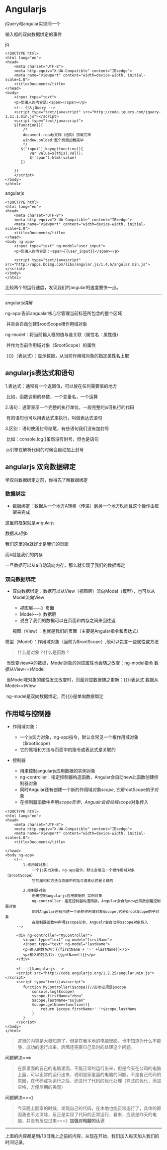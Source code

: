 # Angularjs

jQuery和angular实现同一个

输入框的双向数据绑定的事件

jq

```jq
<!DOCTYPE html>
<html lang="en">
<head>
    <meta charset="UTF-8">
    <meta http-equiv="X-UA-Compatible" content="IE=edge">
    <meta name="viewport" content="width=device-width, initial-scale=1.0">
    <title>Document</title>
</head>
<body>
    <input type="text">
    <p>您输入的内容是:<span></span></p>
    <!-- 引入jQuery -->
    <script type="text/javascript" src="http://code.jquery.com/jquery-1.11.1.min.js"></script>
    <script type="text/javascript">
    $(function(){
        /*
        document.ready文档（结构）加载完毕
        window.onload:整个页面加载完毕
        */
       $('input').keyup(function(){
           var value=$(this).val();
           $('span').html(value)
       })

    })
    </script>
</body>
</html>
```

angularjs

```
<!DOCTYPE html>
<html lang="en">
<head>
    <meta charset="UTF-8">
    <meta http-equiv="X-UA-Compatible" content="IE=edge">
    <meta name="viewport" content="width=device-width, initial-scale=1.0">
    <title>Document</title>
</head>
<body ng-app>
    <input type="text" ng-model="user_input">
    <p>您输入的内容是：<span>{{user_input}}</span></p>

    <script type="text/javascript" src="http://apps.bdimg.com/libs/angular.js/1.4.6/angular.min.js"></script>
</body>
</html>
```

比较两个的运行速度，发现我们的angular的速度要快一点。

---

angularjs讲解

ng-app:告诉angualar核心它管理当前标签所包含的整个区域

​      并且会自动创建$rootScope根作用域对象



  ng-model：将当前输入框的值与谁关联（属性名：属性值）

​       并作为当前作用域对象（$rootScope）的属性

​       {{}}（表达式）：显示数据，从当前作用域对象的指定属性名上取

## angularjs表达式和语句

  1.表达式：通常有一个返回值，可以放在任何需要值的地方

​       比如，函数调用的参数，一个变量名，一个运算

  2.语句：通常表示一个完整的执行单位，一段完整的js可执行的代码

​      有的语句也可以用表达式来执行，叫做表达式语句

  3.区别：语句使用封号结尾，有些语句我们没有加封号

​      比如：console.log()虽然没有封号，但也是语句

​      js引擎在解析代码的时候会自动加上封号



## angularjs 双向数据绑定

学双向数据绑定之前，你得先了解数据绑定

### 数据绑定

- 数据绑定：数据从一个地方A转移（传递）到另一个地方B,而且这个操作由框架来完成

这里的框架就是angularjs

数据从a到b

我们这里的a就好比是我们的页面

而b就是我们的内存

一旦数据可以从a自动流向内存，那么就实现了我们的数据绑定

### 双向数据绑定

- 双向数据绑定：数据可以从View（视图层）流向Model（模型），也可以从Model流向View

  - 视图层----》页面
  - Model---》数据层
  - 说白了我们的数据可以在页面和内存之间来回往返

  

  视图（View）：也就是我们的页面（主要是Angular指令和表达式）

​       模型（Model）：作用域对象（当前为$rootScope）,他可以包含一些属性或方法

> 什么是对象？什么是函数？

​       当改变view中的数据，Model对象的对应属性也会随之改变：ng-model指令 数据从View==》Model

​       当Model域对象的属性发生改变时，页面对应数据随之更新：{{}}表达式 数据从Model==》View

​       ng-model是双向数据绑定，而{{}}是单向数据绑定



## 作用域与控制器

- 作用域对象：
  - 一个js实力对象，ng-app指令，默认会常见一个根作用域对象（$rootScope）
  - 它的属相和方法与页面中的指令或表达式是关联的

- 控制器
  - 用来控制angularjs应用数据的实例对象
  - ng-controller：指定控制器构造函数，Angular会自动new此函数创建控制器对象
  - 同时Angular还有创建一个新的作用域对象$scope,它是$rootScope的子对象
  - 在控制器函数中声明$scope形参，Angualr会自动将$scope对象传入

```
<!DOCTYPE html>
<html lang="en">
<head>
    <meta charset="UTF-8">
    <meta http-equiv="X-UA-Compatible" content="IE=edge">
    <meta name="viewport" content="width=device-width, initial-scale=1.0">
    <title>Document</title>
    
</head>
<body ng-app>
    <!-- 
        1.作用域对象：
            一个js实力对象，ng-app指令，默认会常见一个根作用域对象（$rootScope）
            它的属相和方法与页面中的指令或表达式是关联的

        2.控制器对象
            用来控制angularjs应用数据的 实例对象
            ng-controller：指定控制器构造函数，Angular会自动new此函数创建控制器对象
            同时Angular还有创建一个新的作用域对象$scope,它是$rootScope的子对象
            在控制器函数中声明$scope形参，Angualr会自动将$scope对象传入
     -->

     <div ng-controller="MyController">
        <input type="text" ng-model="firstName">
        <input type="text" ng-model="lastName">
        <p>输入的姓名为：{{firstName + '-' +lastName}}</p>
        <p>输入的姓名1为：{{getName()}}</p>
     </div>
     
     <!-- 引入angularjs -->
     <script src="http://code.angularjs.org/1.2.25/angular.min.js"></script>
     <script type="text/javascript">
        function MyController($scope){//形参必须是$scope
            console.log($scope)
            $scope.firstName="zhou"
            $scope.lastName="sujuan"
            $scope.getName=function(){
                return $scope.firstName+' '+$scope.lastName
            }
        }
     </script>
</body>
</html>
```

> 这里的内容是大概知道了，但是在我本地的电脑里面，也不知道为什么不能够，成功的运行出来，后面还需要自己及时的处理这个问题。

问题解决===>

> 在家里面的自己的电脑里面，不能正常的运行出来，但是今天在公司的电脑上面，可以正常的运行出来，说明是家里面的电脑的问题，不是自己代码的原因，在代码成功运行之后，还进行了代码的优化处理（样式的优化，添加空格，方便后期的美观）

问题解决===》

> 今天晚上回家的时候，发现自己的代码，在本地也能正常运行了，具体的原因我也不太清除，反正是实现了代码的正常运行，看来，应该是昨天的电脑，并没有反应过来===》**加强对电脑的认识**

---

上面的内容都是到/13日晚上之前的内容，从现在开始，我们加入每天加入我们的时间记录。

